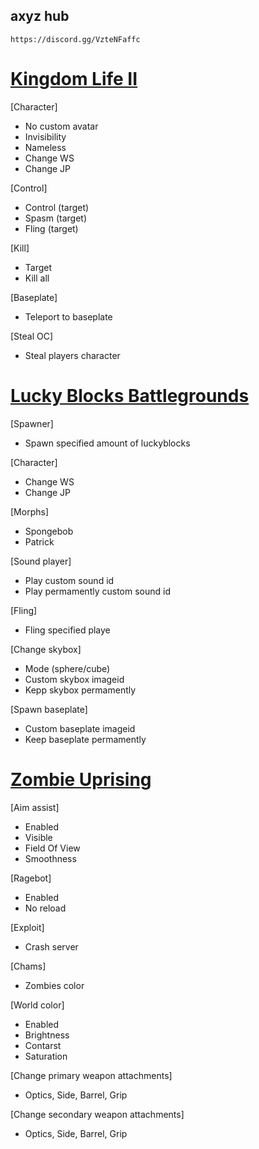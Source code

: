 ## **axyz hub**
```
https://discord.gg/VzteNFaffc
```

# [Kingdom Life II](https://www.roblox.com/games/85697719/)

[Character]
  * No custom avatar
  * Invisibility
  * Nameless
  * Change WS
  * Change JP

[Control]
  * Control (target)
  * Spasm (target)
  * Fling (target)

[Kill]
  * Target
  * Kill all
 
[Baseplate]
  * Teleport to baseplate

[Steal OC]
  * Steal players character

# [Lucky Blocks Battlegrounds](https://www.roblox.com/games/662417684/)

[Spawner]
  * Spawn specified amount of luckyblocks

[Character]
  * Change WS
  * Change JP
    
[Morphs]
  * Spongebob
  * Patrick

[Sound player]
  * Play custom sound id
  * Play permamently custom sound id
    
[Fling]
  * Fling specified playe
  
[Change skybox]
  * Mode (sphere/cube)
  * Custom skybox imageid
  * Kepp skybox permamently

[Spawn baseplate]
  * Custom baseplate imageid
  * Keep baseplate permamently



# [Zombie Uprising](https://www.roblox.com/games/4972091010/)

[Aim assist]
* Enabled
* Visible
* Field Of View
* Smoothness

[Ragebot]
* Enabled
* No reload

[Exploit]
* Crash server

[Chams]
* Zombies color

[World color]
* Enabled
* Brightness
* Contarst
* Saturation

[Change primary weapon attachments]
* Optics, Side, Barrel, Grip

[Change secondary weapon attachments]
* Optics, Side, Barrel, Grip
